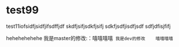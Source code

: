 # test99
test11iofsidfjsidfjifsdffjdf
skdfjsifjsdkfjsifj
sdkfjsdfjisdfjsdf
sdfjdfisjfifj

hehehehehehe
	我是master的修改:：嘻嘻嘻嘻`
我是dev的修改	嘻嘻嘻嘻`
